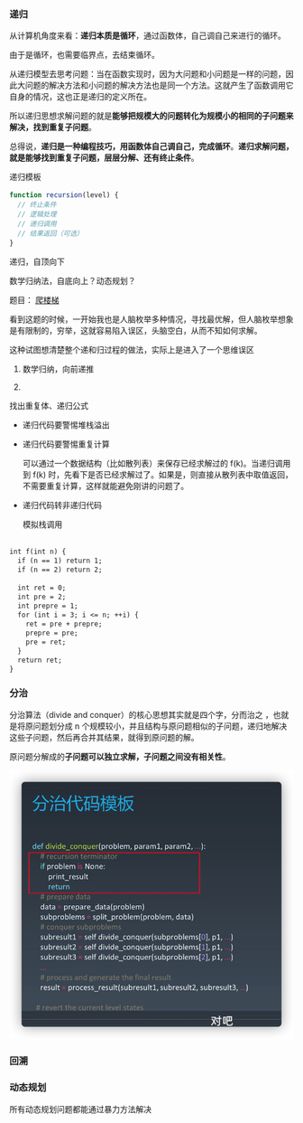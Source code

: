 ### 递归

从计算机角度来看：**递归本质是循环**，通过函数体，自己调自己来进行的循环。

由于是循环，也需要临界点，去结束循环。

从递归模型去思考问题：当在函数实现时，因为大问题和小问题是一样的问题，因此大问题的解决方法和小问题的解决方法也是同一个方法。这就产生了函数调用它自身的情况，这也正是递归的定义所在。

所以递归思想求解问题的就是**能够把规模大的问题转化为规模小的相同的子问题来解决，找到重复子问题**。

总得说，**递归是一种编程技巧，用函数体自己调自己，完成循环**。**递归求解问题，就是能够找到重复子问题，层层分解、还有终止条件**。

递归模板

```javascript
function recursion(level) {
  // 终止条件
  // 逻辑处理
  // 递归调用
  // 结果返回（可选）
}
```



递归，自顶向下

数学归纳法，自底向上？动态规划？



题目： [爬楼梯](https://leetcode-cn.com/problems/climbing-stairs/)

看到这题的时候，一开始我也是人脑枚举多种情况，寻找最优解，但人脑枚举想象是有限制的，穷举，这就容易陷入误区，头脑空白，从而不知如何求解。

这种试图想清楚整个递和归过程的做法，实际上是进入了一个思维误区

1. 数学归纳，向前递推

2. 

找出重复体、递归公式





- 递归代码要警惕堆栈溢出

- 递归代码要警惕重复计算

  可以通过一个数据结构（比如散列表）来保存已经求解过的 f(k)。当递归调用到 f(k) 时，先看下是否已经求解过了。如果是，则直接从散列表中取值返回，不需要重复计算，这样就能避免刚讲的问题了。

- 递归代码转非递归代码

  模拟栈调用



```

int f(int n) {
  if (n == 1) return 1;
  if (n == 2) return 2;
  
  int ret = 0;
  int pre = 2;
  int prepre = 1;
  for (int i = 3; i <= n; ++i) {
    ret = pre + prepre;
    prepre = pre;
    pre = ret;
  }
  return ret;
}
```



### 分治

分治算法（divide and conquer）的核心思想其实就是四个字，分而治之 ，也就是将原问题划分成 n 个规模较小，并且结构与原问题相似的子问题，递归地解决这些子问题，然后再合并其结果，就得到原问题的解。

原问题分解成的**子问题可以独立求解，子问题之间没有相关性**。

![image-20210610215850817](${images}/image-20210610215850817.png)

### 回溯

### 动态规划

所有动态规划问题都能通过暴力方法解决